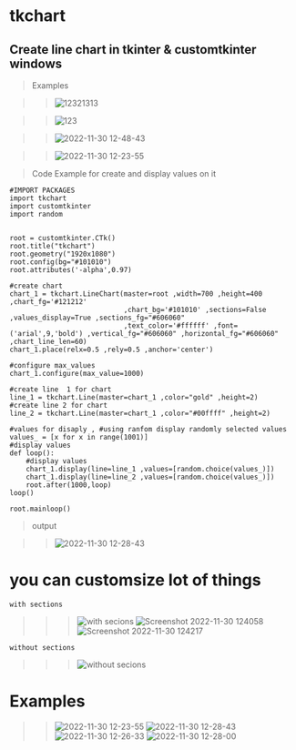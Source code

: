 # tkchart

## Create line chart in tkinter & customtkinter windows

> Examples

>> ![12321313](https://user-images.githubusercontent.com/93121062/204732527-19a1dc1f-722d-4b38-9ce8-18dd8d74b917.png)

>> ![123](https://user-images.githubusercontent.com/93121062/204732876-1d3f7526-93ea-4e5e-905b-b768020fd572.png)

>> ![2022-11-30 12-48-43](https://user-images.githubusercontent.com/93121062/204732953-440646dd-2ef6-4fbb-9da3-640d72faa799.gif)


>> ![2022-11-30 12-23-55](https://user-images.githubusercontent.com/93121062/204729605-44027b37-c9f5-4588-a316-1205e5917ae2.gif)




> Code Example for create and display values on it

```
#IMPORT PACKAGES
import tkchart 
import customtkinter 
import random


root = customtkinter.CTk()
root.title("tkchart")
root.geometry("1920x1080")
root.config(bg="#101010")
root.attributes('-alpha',0.97)

#create chart
chart_1 = tkchart.LineChart(master=root ,width=700 ,height=400 ,chart_fg='#121212' 
                            ,chart_bg='#101010' ,sections=False ,values_display=True ,sections_fg="#606060"
                            ,text_color='#ffffff' ,font=('arial',9,'bold') ,vertical_fg="#606060" ,horizontal_fg="#606060" ,chart_line_len=60)
chart_1.place(relx=0.5 ,rely=0.5 ,anchor='center')

#configure max_values
chart_1.configure(max_value=1000)

#create line  1 for chart
line_1 = tkchart.Line(master=chart_1 ,color="gold" ,height=2)
#create line 2 for chart
line_2 = tkchart.Line(master=chart_1 ,color="#00ffff" ,height=2)

#values for disaply , #using ranfom display randomly selected values
values_ = [x for x in range(1001)]
#display values
def loop():
    #display values
    chart_1.display(line=line_1 ,values=[random.choice(values_)])
    chart_1.display(line=line_2 ,values=[random.choice(values_)])
    root.after(1000,loop)
loop()

root.mainloop()
```

> output

>> ![2022-11-30 12-28-43](https://user-images.githubusercontent.com/93121062/204730121-fa363a8a-a5b8-45ba-b9dd-d70c7beef5bb.gif)


# you can customsize lot of things 

```
with sections
```

>>> ![with secions](https://user-images.githubusercontent.com/93121062/204731328-20a46171-d9bf-4852-b85c-a304ee2644ee.png)
>>> ![Screenshot 2022-11-30 124058](https://user-images.githubusercontent.com/93121062/204731334-a402c5e9-fb59-41bd-a198-2436a3f730c7.png)
>>> ![Screenshot 2022-11-30 124217](https://user-images.githubusercontent.com/93121062/204731335-e61aabbb-6d5a-40b0-96e4-dc25dc6049e7.png)


```
without sections
```
>>> ![without secions](https://user-images.githubusercontent.com/93121062/204731386-54e9405a-8312-4a31-9baf-7ee3855ad41e.png)



# Examples
> 
>> ![2022-11-30 12-23-55](https://user-images.githubusercontent.com/93121062/204730316-6df6b3fb-ae19-4b30-854d-5f0834755d50.gif)
>> ![2022-11-30 12-28-43](https://user-images.githubusercontent.com/93121062/204730332-96c9f06e-43c1-4efe-8986-46abf9d43333.gif)
>> ![2022-11-30 12-26-33](https://user-images.githubusercontent.com/93121062/204730334-bb619042-6104-4c76-98b4-ceaf56f1402f.gif)
>>  ![2022-11-30 12-28-00](https://user-images.githubusercontent.com/93121062/204730337-2bf67d82-4b61-4084-8abe-5f76c228697e.gif)


